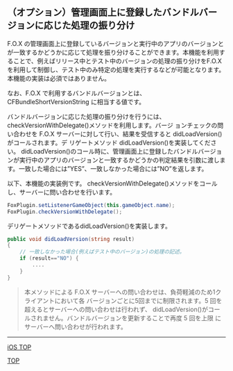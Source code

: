 ## （オプション）管理画面上に登録したバンドルバージョンに応じた処理の振り分け

F.O.X の管理画面上に登録しているバージョンと実行中のアプリのバージョンとが一致するかどうかに応じて処理を振り分けることができます。本機能を利用することで、例えばリリース中とテスト中のバージョンの処理の振り分けをF.O.Xを利用して制御し、テスト中のみ特定の処理を実行するなどが可能となります。
本機能の実装は必須ではありません。

なお、F.O.X で利用するバンドルバージョンとは、CFBundleShortVersionString に相当する値です。


バンドルバージョンに応じた処理の振り分けを行うには、checkVersionWithDelegate()メソッドを利用します。バージ ョンチェックの問い合わせを F.O.X サーバーに対して行い、結果を受信すると didLoadVersion()がコールされます。デ リゲートメソッド didLoadVersion()を実装してください。didLoadVersion()のコール時に、管理画面上に登録したバンドルバージョンが実行中のアプリのバージョンと一致するかどうかの判定結果を引数に渡します。一致した場合には”YES”、一致しなかった場合には”NO”を返します。


以下、本機能の実装例です。
checkVersionWithDelegate()メソッドをコールし、サーバーに問い合わせを行います。

```cs
FoxPlugin.setListenerGameObject(this.gameObject.name);FoxPlugin.checkVersionWithDelegate();
```

デリゲートメソッドであるdidLoadVersion()を実装します。

```cs
public void didLoadVersion(string result){	// 一致しなかった場合(例えばテスト中のバージョン)の処理の記述。
	if (result=="NO") {		....	}}
```

>本メソッドによる F.O.X サーバーへの問い合わせは、負荷軽減のため1クライアントにおいて各 バージョンごとに5回までに制限されます。5 回を超えるとサーバーへの問い合わせは行われず、 didLoadVersion()がコールされません。バンドルバージョンを更新することで再度 5 回を上限 にサーバーへ問い合わせが行われます。

---
[iOS TOP](/lang/ja/doc/integration/ios/README.md)

[TOP](/lang/ja/README.md)
